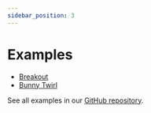 ```yaml
---
sidebar_position: 3
---
```


# Examples

- [Breakout](https://github.com/rune/rune-games-sdk/tree/staging/examples/breakout)
- [Bunny Twirl](https://github.com/rune/rune-games-sdk/tree/staging/examples/bunny-twirl)

See all examples in our [GitHub repository](https://github.com/rune/rune-games-sdk/tree/staging/examples/).
